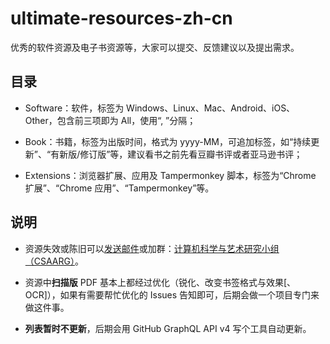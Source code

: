 # ultimate-resources-zh-cn

优秀的软件资源及电子书资源等，大家可以提交、反馈建议以及提出需求。

## 目录

* Software：软件，标签为 Windows、Linux、Mac、Android、iOS、Other，包含前三项即为 All，使用“, ”分隔；

* Book：书籍，标签为出版时间，格式为 yyyy-MM，可追加标签，如“持续更新”、“有新版/修订版”等，建议看书之前先看豆瓣书评或者亚马逊书评；

* Extensions：浏览器扩展、应用及 Tampermonkey 脚本，标签为“Chrome 扩展”、“Chrome 应用”、“Tampermonkey”等。

## 说明

* 资源失效或陈旧可以[发送邮件](mailto:duanluan@outlook.com)或加群：[计算机科学与艺术研究小组（CSAARG）](//shang.qq.com/wpa/qunwpa?idkey=7a3091ee747d76650cf3bfc9e0d2568bc42bd6c9bc7c47bf8d01fa37461e054f)。

* 资源中**扫描版** PDF 基本上都经过优化（锐化、改变书签格式与效果[、OCR]），如果有需要帮忙优化的 Issues 告知即可，后期会做一个项目专门来做这件事。

* **列表暂时不更新**，后期会用 GitHub GraphQL API v4 写个工具自动更新。
